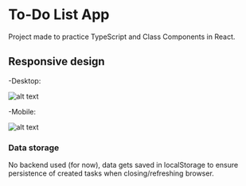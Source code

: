 # To-Do List App

Project made to practice TypeScript and Class Components in React.

## Responsive design

-Desktop:

![alt text](https://i.ibb.co/Mfb8pbN/image.png)

-Mobile:

![alt text](https://i.ibb.co/6nm33MM/image.png)

### Data storage

No backend used (for now), data gets saved in localStorage to ensure persistence of created tasks when closing/refreshing browser.
